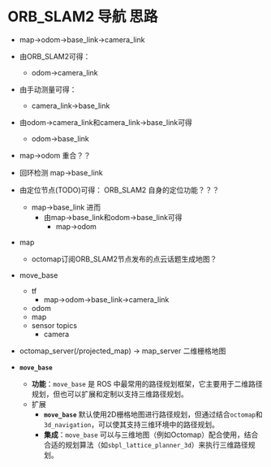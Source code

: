 # ORB_SLAM2 导航 思路



- map->odom->base_link->camera_link
- 由ORB_SLAM2可得：
  - odom->camera_link
- 由手动测量可得：
  - camera_link->base_link
- 由odom->camera_link和camera_link->base_link可得
  - odom->base_link
- map->odom 重合？？
- 回环检测 map->base_link
- 由定位节点(TODO)可得： ORB_SLAM2 自身的定位功能？？？
  - map->base_link 进而
    - 由map->base_link和odom->base_link可得
      - map->odom
- map
  - octomap订阅ORB_SLAM2节点发布的点云话题生成地图？
- move_base
  - tf
    - map->odom->base_link->camera_link
  - odom
  - map
  - sensor topics
    - camera





- octomap_server(/projected_map) -> map_server  二维栅格地图

- **`move_base`**
  - **功能**：`move_base` 是 ROS 中最常用的路径规划框架，它主要用于二维路径规划，但也可以扩展和定制以支持三维路径规划。
  - 扩展
    - **`move_base`** 默认使用2D栅格地图进行路径规划，但通过结合`octomap`和`3d_navigation`，可以使其支持三维环境中的路径规划。
    - **集成**：`move_base` 可以与三维地图（例如Octomap）配合使用，结合合适的规划算法（如`sbpl_lattice_planner_3d`）来执行三维路径规划。
